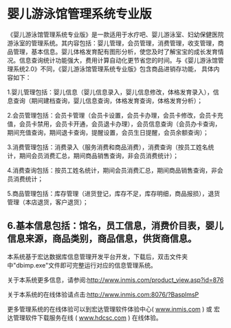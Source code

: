 # 婴儿游泳馆管理系统专业版

《婴儿游泳馆管理系统专业版》是一款适用于水疗吧、婴儿游泳室、妇幼保健医院游泳室的管理系统。其内容包括：婴儿管理，会员管理，消费管理，收支管理，商品管理，基本信息。婴儿体格发育配有图形分析，使您及时了解宝宝的成长发育情况。信息查询统计功能强大，费用计算自动化更节省您的时间。与《婴儿游泳馆管理系统2.0》不同，《婴儿游泳馆管理系统专业版》包含商品进销存功能， 具体内容如下：

1.婴儿管理包括：婴儿信息（婴儿信息录入，婴儿信息修改，体格发育录入），信息查询（期间建档查询，婴儿信息查询，体格发育查询，体格发育分析）；

2.会员管理包括：会员卡管理（会员卡设置，会员卡办理，会员卡修改，会员卡充值，会员卡禁用，会员卡开通，会员退卡办理），会员信息查询（会员办卡查询，期间充值查询，期间退卡查询，提醒设置，会员生日提醒，会员余额查询）；

3.消费管理包括：消费录入（服务消费和商品消费），消费查询（按员工姓名统计，期间会员消费汇总，期间商品销售查询，非会员消费统计）；

4.消费查询包括：按员工姓名统计，期间会员消费汇总，期间商品销售查询，非会员消费统计；

5.商品管理包括：库存管理（进货登记，库存不足，库存明细，商品报损），退货管理（本店退货，客户退货）；

6.基本信息包括：馆名，员工信息，消费价目表，婴儿信息来源，商品类别，商品信息，供货商信息。
--------------

本系统基于宏达数据库信息管理开发平台开发，下载后，双击文件夹中"dbimp.exe"文件即可完整运行对应的信息管理系统。

关于本系统更多信息，请参阅:http://www.inmis.com/product_view.asp?id=876

关于本系统的在线体验请点击:http://www.inmis.com:8076/?BasplmsP

更多管理系统的在线体验可以到宏达管理软件体验中心( www.inmis.com ) 或 宏达管理软件下载服务在线 ( www.hdcsc.com ) 在线体验。
